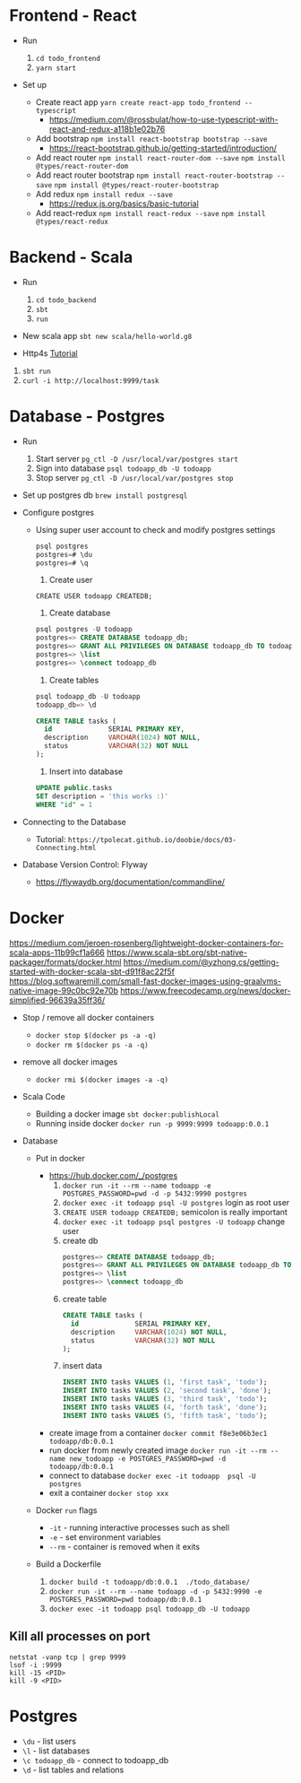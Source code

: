 # Frontend - React

- Run
    1. `cd todo_frontend`
    2. `yarn start`

- Set up
  - Create react app `yarn create react-app todo_frontend --typescript`
    - https://medium.com/@rossbulat/how-to-use-typescript-with-react-and-redux-a118b1e02b76
  - Add bootstrap `npm install react-bootstrap bootstrap --save`
    - https://react-bootstrap.github.io/getting-started/introduction/
  - Add react router `npm install react-router-dom --save` `npm install @types/react-router-dom`
  - Add react router bootstrap `npm install react-router-bootstrap --save` `npm install @types/react-router-bootstrap`
  - Add redux `npm install redux --save`
    - https://redux.js.org/basics/basic-tutorial
  - Add react-redux `npm install react-redux --save` `npm install @types/react-redux`





# Backend - Scala

- Run
  1. `cd todo_backend`
  2. `sbt`
  3. `run`

- New scala app `sbt new scala/hello-world.g8`

-  Http4s
  [Tutorial](https://medium.com/@alandevlin7/http4s-v0-2-1d2d859d86c4)
  1. `sbt run`
  2. `curl -i http://localhost:9999/task`





# Database - Postgres

- Run
  1. Start server `pg_ctl -D /usr/local/var/postgres start`
  2. Sign into database `psql todoapp_db -U todoapp`
  3. Stop server `pg_ctl -D /usr/local/var/postgres stop`

- Set up postgres db `brew install postgresql`

- Configure postgres
  - Using super user account to check and modify postgres settings
    ```sql
    psql postgres
    postgres=# \du
    postgres=# \q
    ```
    1. Create user
    ```
    CREATE USER todoapp CREATEDB;
    ```
    1. Create database
    ```sql
    psql postgres -U todoapp
    postgres=> CREATE DATABASE todoapp_db;
    postgres=> GRANT ALL PRIVILEGES ON DATABASE todoapp_db TO todoapp; 
    postgres=> \list 
    postgres=> \connect todoapp_db
    ```
    1. Create tables
    ```sql
    psql todoapp_db -U todoapp
    todoapp_db=> \d

    CREATE TABLE tasks (
      id              SERIAL PRIMARY KEY,
      description     VARCHAR(1024) NOT NULL,
      status          VARCHAR(32) NOT NULL
    );
    ```
    1. Insert into database
    ```sql
    UPDATE public.tasks 
    SET description = 'this works :)' 
    WHERE "id" = 1
    ```

- Connecting to the Database
  - Tutorial: `https://tpolecat.github.io/doobie/docs/03-Connecting.html`


- Database Version Control: Flyway
  - https://flywaydb.org/documentation/commandline/





# Docker
https://medium.com/jeroen-rosenberg/lightweight-docker-containers-for-scala-apps-11b99cf1a666
https://www.scala-sbt.org/sbt-native-packager/formats/docker.html
https://medium.com/@yzhong.cs/getting-started-with-docker-scala-sbt-d91f8ac22f5f
https://blog.softwaremill.com/small-fast-docker-images-using-graalvms-native-image-99c0bc92e70b
https://www.freecodecamp.org/news/docker-simplified-96639a35ff36/

- Stop / remove all docker containers
  - `docker stop $(docker ps -a -q)`
  - `docker rm $(docker ps -a -q)`

- remove all docker images
  - `docker rmi $(docker images -a -q)`

- Scala Code
  - Building a docker image `sbt docker:publishLocal`
  - Running inside docker `docker run -p 9999:9999 todoapp:0.0.1`

- Database
  - Put in docker
    - https://hub.docker.com/_/postgres
      1. `docker run -it --rm --name todoapp -e POSTGRES_PASSWORD=pwd -d -p 5432:9990 postgres`
      2. `docker exec -it todoapp psql -U postgres` login as root user
      3. `CREATE USER todoapp CREATEDB;` semicolon is really important
      4. `docker exec -it todoapp psql postgres -U todoapp` change user
      5. create db
          ```sql
          postgres=> CREATE DATABASE todoapp_db;
          postgres=> GRANT ALL PRIVILEGES ON DATABASE todoapp_db TO todoapp; 
          postgres=> \list 
          postgres=> \connect todoapp_db
          ```
      6. create table
          ```sql
          CREATE TABLE tasks (
            id              SERIAL PRIMARY KEY,
            description     VARCHAR(1024) NOT NULL,
            status          VARCHAR(32) NOT NULL
          );
          ```
      7. insert data
          ```sql
          INSERT INTO tasks VALUES (1, 'first task', 'todo');
          INSERT INTO tasks VALUES (2, 'second task', 'done');
          INSERT INTO tasks VALUES (3, 'third task', 'todo');
          INSERT INTO tasks VALUES (4, 'forth task', 'done');
          INSERT INTO tasks VALUES (5, 'fifth task', 'todo');
          ```
    - create image from a container
        `docker commit f8e3e06b3ec1 todoapp/db:0.0.1`
    - run docker from newly created image
        `docker run -it --rm --name new_todoapp -e POSTGRES_PASSWORD=pwd -d todoapp/db:0.0.1 `
    - connect to database
        `docker exec -it todoapp  psql -U postgres`
    - exit a container
        `docker stop xxx`

  - Docker `run` flags
    - `-it` - running interactive processes such as shell
    - `-e` - set environment variables
    - `--rm` - container is removed when it exits

  - Build a Dockerfile
    1. `docker build -t todoapp/db:0.0.1  ./todo_database/`
    2. `docker run -it --rm --name todoapp -d -p 5432:9990 -e POSTGRES_PASSWORD=pwd todoapp/db:0.0.1`
    3. `docker exec -it todoapp psql todoapp_db -U todoapp`

## Kill all processes on port
```
netstat -vanp tcp | grep 9999
lsof -i :9999
kill -15 <PID>
kill -9 <PID>
```


# Postgres
- `\du` - list users
- `\l` - list databases
- `\c todoapp_db` - connect to todoapp_db
- `\d` - list tables and relations
